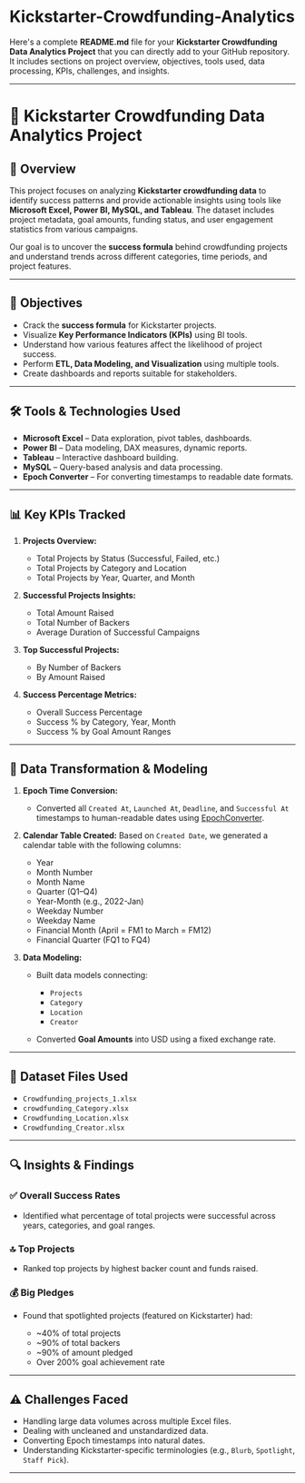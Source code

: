 # Kickstarter-Crowdfunding-Analytics

Here's a complete **README.md** file for your **Kickstarter Crowdfunding Data Analytics Project** that you can directly add to your GitHub repository. It includes sections on project overview, objectives, tools used, data processing, KPIs, challenges, and insights.

---

# 🧠 Kickstarter Crowdfunding Data Analytics Project

## 📌 Overview

This project focuses on analyzing **Kickstarter crowdfunding data** to identify success patterns and provide actionable insights using tools like **Microsoft Excel, Power BI, MySQL, and Tableau**. The dataset includes project metadata, goal amounts, funding status, and user engagement statistics from various campaigns.

Our goal is to uncover the **success formula** behind crowdfunding projects and understand trends across different categories, time periods, and project features.

---

## 🎯 Objectives

* Crack the **success formula** for Kickstarter projects.
* Visualize **Key Performance Indicators (KPIs)** using BI tools.
* Understand how various features affect the likelihood of project success.
* Perform **ETL, Data Modeling, and Visualization** using multiple tools.
* Create dashboards and reports suitable for stakeholders.

---

## 🛠️ Tools & Technologies Used

* **Microsoft Excel** – Data exploration, pivot tables, dashboards.
* **Power BI** – Data modeling, DAX measures, dynamic reports.
* **Tableau** – Interactive dashboard building.
* **MySQL** – Query-based analysis and data processing.
* **Epoch Converter** – For converting timestamps to readable date formats.

---

## 📊 Key KPIs Tracked

1. **Projects Overview:**

   * Total Projects by Status (Successful, Failed, etc.)
   * Total Projects by Category and Location
   * Total Projects by Year, Quarter, and Month

2. **Successful Projects Insights:**

   * Total Amount Raised
   * Total Number of Backers
   * Average Duration of Successful Campaigns

3. **Top Successful Projects:**

   * By Number of Backers
   * By Amount Raised

4. **Success Percentage Metrics:**

   * Overall Success Percentage
   * Success % by Category, Year, Month
   * Success % by Goal Amount Ranges

---

## 🧮 Data Transformation & Modeling

1. **Epoch Time Conversion:**

   * Converted all `Created At`, `Launched At`, `Deadline`, and `Successful At` timestamps to human-readable dates using [EpochConverter](https://www.epochconverter.com/).

2. **Calendar Table Created:**
   Based on `Created Date`, we generated a calendar table with the following columns:

   * Year
   * Month Number
   * Month Name
   * Quarter (Q1–Q4)
   * Year-Month (e.g., 2022-Jan)
   * Weekday Number
   * Weekday Name
   * Financial Month (April = FM1 to March = FM12)
   * Financial Quarter (FQ1 to FQ4)

3. **Data Modeling:**

   * Built data models connecting:

     * `Projects`
     * `Category`
     * `Location`
     * `Creator`
   * Converted **Goal Amounts** into USD using a fixed exchange rate.

---

## 📌 Dataset Files Used

* `Crowdfunding_projects_1.xlsx`
* `crowdfunding_Category.xlsx`
* `Crowdfunding_Location.xlsx`
* `Crowdfunding_Creator.xlsx`

---

## 🔍 Insights & Findings

### ✅ Overall Success Rates

* Identified what percentage of total projects were successful across years, categories, and goal ranges.

### 🔝 Top Projects

* Ranked top projects by highest backer count and funds raised.

### 💰 Big Pledges

* Found that spotlighted projects (featured on Kickstarter) had:

  * \~40% of total projects
  * \~90% of total backers
  * \~90% of amount pledged
  * Over 200% goal achievement rate

---

## ⚠️ Challenges Faced

* Handling large data volumes across multiple Excel files.
* Dealing with uncleaned and unstandardized data.
* Converting Epoch timestamps into natural dates.
* Understanding Kickstarter-specific terminologies (e.g., `Blurb`, `Spotlight`, `Staff Pick`).

---


